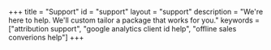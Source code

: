 +++
title = "Support"
id = "support"
layout = "support"
description = "We're here to help. We'll custom tailor a package that works for you."
keywords = ["attribution support", "google analytics client id help", "offline sales converions help"]
+++
